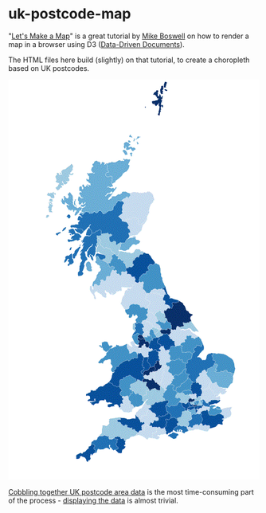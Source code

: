 uk-postcode-map
===============

"[Let's Make a Map](http://bost.ocks.org/mike/map/)" is a great tutorial by [Mike Boswell](http://bost.ocks.org/mike/) on how to render a map in a browser using D3 ([Data-Driven Documents](http://d3js.org/)).

The HTML files here build (slightly) on that tutorial, to create a choropleth based on UK postcodes.

![alt text](uk-postcode-area-step-4.gif "UK postcode choropleth")


[Cobbling together UK postcode area data](../../wiki/Cobbling-together-UK-postcode-area-data) is the most time-consuming part of the process - [displaying the data](../../wiki/Displaying-the-data) is almost trivial.

